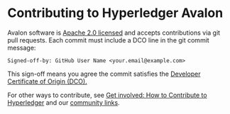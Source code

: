 <!--
Licensed under Creative Commons Attribution 4.0 International License
https://creativecommons.org/licenses/by/4.0/
-->
# Contributing to Hyperledger Avalon

Avalon software is [Apache 2.0 licensed](LICENSE) and accepts contributions via
git pull requests.  Each commit must include a DCO line in the git commit message:

`Signed-off-by: GitHub User Name <your.email@example.com>`

This sign-off means you agree the commit satisfies the
[Developer Certificate of Origin (DCO).](https://developercertificate.org/)

For other ways to contribute, see
[Get involved: How to Contribute to Hyperledger](https://www.hyperledger.org/blog/2018/07/11/get-involved-how-to-contribute-to-hyperledger)
and our
[community links](https://github.com/hyperledger/avalon/tree/master/docs#community).

